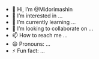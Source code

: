 - 👋 Hi, I’m @Midorimashin
- 👀 I’m interested in ...
- 🌱 I’m currently learning ...
- 💞️ I’m looking to collaborate on ...
- 📫 How to reach me ...
- 😄 Pronouns: ...
- ⚡ Fun fact: ...

<!---
Midorimashin/Midorimashin is a ✨ special ✨ repository because its `README.md` (this file) appears on your GitHub profile.
You can click the Preview link to take a look at your changes.
--->
